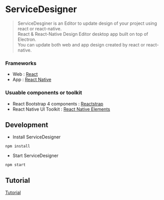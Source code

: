 # ServiceDesigner
> ServiceDesginer is an Editor to update design of your project using react or react-native.  
> React & React-Native Design Editor desktop app built on top of Electron.  
> You can update both web and app design created by react or react-native.  


<!-- 들어가야 할 내용
서비스 소개
Web / App 모두 사용 가능
Web : react / App: react-native -->

### Frameworks
- Web : [React](https://reactjs.org/)
- App : [React Native](https://facebook.github.io/react-native/)

### Usuable components or toolkit
- React Bootstrap 4 components : [Reactstrap](https://reactstrap.github.io/)
- React Native UI Toolkit : [React Native Elements](https://react-native-training.github.io/react-native-elements/)

## Development
- Install ServiceDesigner
```
npm install
```
- Start ServiceDesigner
```
npm start 
```

<!-- ## build
```
npm run dist
``` -->

<!-- Tutorial에 들어갈 내용 -->
<!-- ## how to use
- File : Open saved 'design.save.json' file to update your project at ServiceDesigner.
- State : The scheme is json.
- Style : The Style supports following special shceme.

  Color.XXX : Support Color variables. The variables should be defined color tab.
  Asset.XXX : Support Asset variables. The variables should be defined asset tab.
  ex ) { "backgroundColor": "Color.red" }

- Property : the property supports following special shceme.

  First checkbox is if the attribute is active.
  Second checkbox is if the attribute is binded with state variable.
  Asset.XXX : Asset tab scheme. -->

## Tutorial
[Tutorial](https://github.com/hyun12345/ServiceDesigner/blob/tutorial/TUTORIAL.md)
<!-- 1. test 1
1. test 2
1. test 3
1. test 4
1. test 5 -->